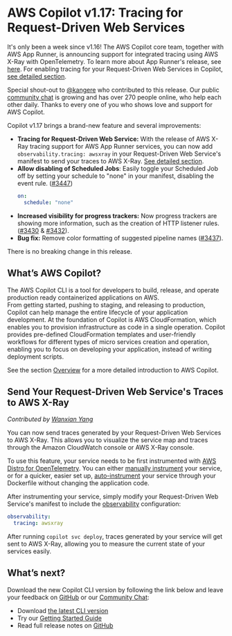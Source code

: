 # AWS Copilot v1.17: Tracing for Request-Driven Web Services

It's only been a week since v1.16! The AWS Copilot core team, together with AWS App Runner, is announcing support for integrated tracing using AWS X-Ray with OpenTelemetry.
To learn more about App Runner's release, see [here](https://aws.amazon.com/blogs/containers/tracing-an-aws-app-runner-service-using-aws-x-ray-with-opentelemetry/). For
enabling tracing for your Request-Driven Web Services in Copilot, [see detailed section](./#send-your-request-driven-web-services-traces-to-aws-xray).


Special shout-out to [@kangere](https://github.com/kangere)
who contributed to this release. Our public [сommunity сhat](https://gitter.im/aws/copilot-cli) is growing and has over 270 people online,
who help each other daily. Thanks to every one of you who shows love and support for AWS Copilot.

Copilot v1.17 brings a brand-new feature and several improvements:

* **Tracing for Request-Driven Web Service:** With the release of AWS X-Ray tracing support for AWS App Runner services, you can now add `observability.tracing: awsxray` in your Request-Driven Web Service's
  manifest to send your traces to AWS X-Ray. [See detailed section](./#send-your-request-driven-web-services-traces-to-aws-xray).
* **Allow disabling of Scheduled Jobs**:
  Easily toggle your Scheduled Job off by setting your schedule to "none" in your manifest, disabling the event rule. ([#3447](https://github.com/aws/copilot-cli/pull/3447))
  ```yaml
  on:
    schedule: "none"
  ```
* **Increased visibility for progress trackers:** Now progress trackers are showing more information, such as the creation of HTTP listener rules. ([#3430](https://github.com/aws/copilot-cli/pull/3430) & [#3432](https://github.com/aws/copilot-cli/pull/3432)).
* **Bug fix:** Remove color formatting of suggested pipeline names ([#3437](https://github.com/aws/copilot-cli/pull/3437)).

There is no breaking change in this release.

## What’s AWS Copilot?

The AWS Copilot CLI is a tool for developers to build, release, and operate production ready containerized applications on AWS.  
From getting started, pushing to staging, and releasing to production, Copilot can help manage the entire lifecycle of your application development.
At the foundation of Copilot is AWS CloudFormation, which enables you to provision infrastructure as code in a single operation.
Copilot provides pre-defined CloudFormation templates and user-friendly workflows for different types of micro services creation and operation,
enabling you to focus on developing your application, instead of writing deployment scripts.

See the section [Overview](../docs/concepts/overview.en.md) for a more detailed introduction to AWS Copilot.

## Send Your Request-Driven Web Service's Traces to AWS X-Ray
_Contributed by [Wanxian Yang](https://github.com/Lou1415926/)_

You can now send traces generated by your Request-Driven Web Services to AWS X-Ray. This allows you to visualize the service map and traces
through the Amazon CloudWatch console or AWS X-Ray console.

To use this feature, your service needs to be first instrumented with
[AWS Distro for OpenTelemetry](https://aws.amazon.com/otel/?otel-blogs.sort-by=item.additionalFields.createdDate&otel-blogs.sort-order=desc).
You can either [manually instrument](https://aws-otel.github.io/docs/getting-started/python-sdk/trace-manual-instr) your service,
or for a quicker, easier set up, [auto-instrument](https://aws-otel.github.io/docs/getting-started/python-sdk/trace-auto-instr)
your service through your Dockerfile without changing the application code.

After instrumenting your service, simply modify your Request-Driven Web Service's manifest to include the [observability](../docs/manifest/rd-web-service.en.md#observability) configuration:
```yaml
observability:
  tracing: awsxray
```

After running `copilot svc deploy`, traces generated by your service will get sent to AWS X-Ray, allowing you to measure
the current state of your services easily.


## What’s next?

Download the new Copilot CLI version by following the link below and leave your feedback on [GitHub](https://github.com/aws/copilot-cli/) or our [Community Chat](https://gitter.im/aws/copilot-cli):

* Download [the latest CLI version](../docs/getting-started/install.en.md)
* Try our [Getting Started Guide](../docs/getting-started/first-app-tutorial.en.md)
* Read full release notes on [GitHub](https://github.com/aws/copilot-cli/releases/tag/v1.17.0)
